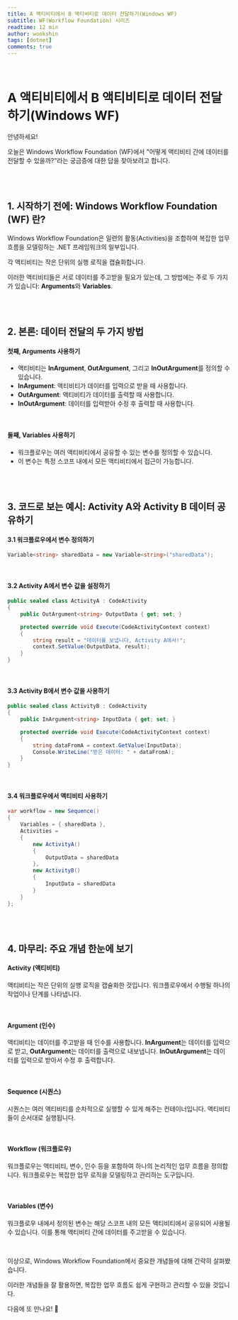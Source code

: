 ```yaml
---
title: A 액티비티에서 B 액티비티로 데이터 전달하기(Windows WF)
subtitle: WF(Workflow Foundation) 시리즈
readtime: 12 min
author: wookshin
tags: [dotnet]
comments: true
---
```


<br/>

# A 액티비티에서 B 액티비티로 데이터 전달하기(Windows WF)

안녕하세요! 

오늘은 Windows Workflow Foundation (WF)에서 "어떻게 액티비티 간에 데이터를 전달할 수 있을까?"라는 궁금증에 대한 답을 찾아보려고 합니다.

<br/><br/>

## 1. 시작하기 전에: Windows Workflow Foundation (WF) 란?

Windows Workflow Foundation은 일련의 활동(Activities)을 조합하여 복잡한 업무 흐름을 모델링하는 .NET 프레임워크의 일부입니다. 

각 액티비티는 작은 단위의 실행 로직을 캡슐화합니다. 

이러한 액티비티들은 서로 데이터를 주고받을 필요가 있는데, 그 방법에는 주로 두 가지가 있습니다: **Arguments**와 **Variables**. 

<br/><br/>

## 2. 본론: 데이터 전달의 두 가지 방법

#### 첫째, Arguments 사용하기

- 액티비티는 **InArgument**, **OutArgument**, 그리고 **InOutArgument**를 정의할 수 있습니다.
- **InArgument**: 액티비티가 데이터를 입력으로 받을 때 사용합니다.
- **OutArgument**: 액티비티가 데이터를 출력할 때 사용합니다.
- **InOutArgument**: 데이터를 입력받아 수정 후 출력할 때 사용합니다.

<br/>

#### 둘째, Variables 사용하기

- 워크플로우는 여러 액티비티에서 공유할 수 있는 변수를 정의할 수 있습니다.
- 이 변수는 특정 스코프 내에서 모든 액티비티에서 접근이 가능합니다.

<br/><br/>

## 3. 코드로 보는 예시: Activity A와 Activity B 데이터 공유하기

#### 3.1 워크플로우에서 변수 정의하기

```csharp
Variable<string> sharedData = new Variable<string>("sharedData");
```

<br/>

#### 3.2 Activity A에서 변수 값을 설정하기

```csharp
public sealed class ActivityA : CodeActivity
{
    public OutArgument<string> OutputData { get; set; }

    protected override void Execute(CodeActivityContext context)
    {
        string result = "데이터를 보냅니다, Activity A에서!";
        context.SetValue(OutputData, result);
    }
}
```

<br/>

#### 3.3 Activity B에서 변수 값을 사용하기

```csharp
public sealed class ActivityB : CodeActivity
{
    public InArgument<string> InputData { get; set; }

    protected override void Execute(CodeActivityContext context)
    {
        string dataFromA = context.GetValue(InputData);
        Console.WriteLine("받은 데이터: " + dataFromA);
    }
}
```

<br/>

#### 3.4 워크플로우에서 액티비티 사용하기

```csharp
var workflow = new Sequence()
{
    Variables = { sharedData },
    Activities = 
    {
        new ActivityA()
        {
            OutputData = sharedData
        },
        new ActivityB()
        {
            InputData = sharedData
        }
    }
};
```

<br/><br/>

## 4. 마무리: 주요 개념 한눈에 보기

#### Activity (액티비티)

액티비티는 작은 단위의 실행 로직을 캡슐화한 것입니다. 워크플로우에서 수행될 하나의 작업이나 단계를 나타냅니다.

<br/>

#### Argument (인수)

액티비티는 데이터를 주고받을 때 인수를 사용합니다. **InArgument**는 데이터를 입력으로 받고, **OutArgument**는 데이터를 출력으로 내보냅니다. **InOutArgument**는 데이터를 입력으로 받아서 수정 후 출력합니다.

<br/>

#### Sequence (시퀀스)

시퀀스는 여러 액티비티를 순차적으로 실행할 수 있게 해주는 컨테이너입니다. 액티비티들이 순서대로 실행됩니다.

<br/>

#### Workflow (워크플로우)

워크플로우는 액티비티, 변수, 인수 등을 포함하여 하나의 논리적인 업무 흐름을 정의합니다. 워크플로우는 복잡한 업무 로직을 모델링하고 관리하는 도구입니다.

<br/>

#### Variables (변수)

워크플로우 내에서 정의된 변수는 해당 스코프 내의 모든 액티비티에서 공유되어 사용될 수 있습니다. 이를 통해 액티비티 간에 데이터를 주고받을 수 있습니다.

<br/>

이상으로, Windows Workflow Foundation에서 중요한 개념들에 대해 간략히 살펴봤습니다. 

이러한 개념들을 잘 활용하면, 복잡한 업무 흐름도 쉽게 구현하고 관리할 수 있을 것입니다. 

다음에 또 만나요! 👋

<br/><br/><br/><br/><br/>
